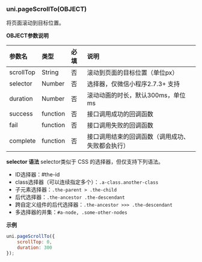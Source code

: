 ### uni.pageScrollTo(OBJECT)

将页面滚动到目标位置。

**OBJECT参数说明**

|参数名		|类型			|必填	|说明																					|
|:-				|:-				|:-		|:-																						|
|scrollTop|String		|否		|滚动到页面的目标位置（单位px）										|
|selector	|Number		|否		|选择器，仅微信小程序2.7.3+ 支持									|
|duration	|Number		|否		|滚动动画的时长，默认300ms，单位 ms								|
|success	|function	|否		|接口调用成功的回调函数														|
|fail			|function	|否		|接口调用失败的回调函数														|
|complete	|function	|否		|接口调用结束的回调函数（调用成功、失败都会执行）	    |

**selector 语法**
selector类似于 CSS 的选择器，但仅支持下列语法。

- ID选择器：#the-id
- class选择器（可以连续指定多个）：`.a-class.another-class`
- 子元素选择器：`.the-parent > .the-child`
- 后代选择器：`.the-ancestor .the-descendant`
- 跨自定义组件的后代选择器：`.the-ancestor >>> .the-descendant`
- 多选择器的并集：`#a-node, .some-other-nodes`

**示例**

```javascript
uni.pageScrollTo({
	scrollTop: 0,
	duration: 300
});
```

